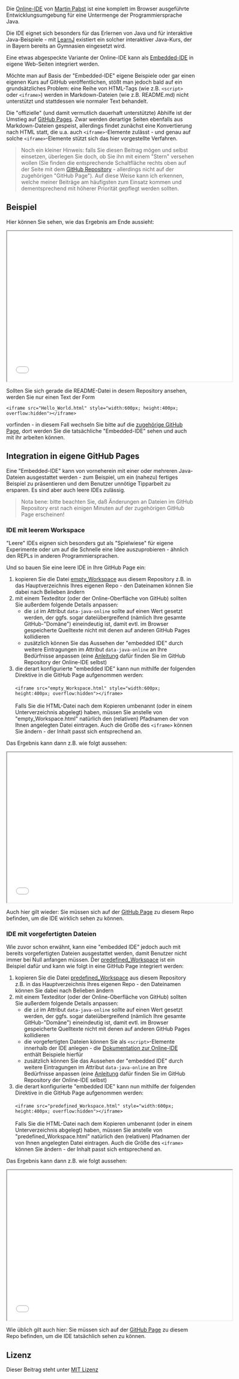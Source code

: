 Die [Online-IDE](https://github.com/martin-pabst/Online-IDE) von [Martin Pabst](https://github.com/martin-pabst) ist eine komplett im Browser ausgeführte Entwicklungsumgebung für eine Untermenge der Programmiersprache Java.

Die IDE eignet sich besonders für das Erlernen von Java und für interaktive Java-Beispiele - mit [LearnJ](https://www.learnj.de/doku.php) existiert ein solcher interaktiver Java-Kurs, der in Bayern bereits an Gymnasien eingesetzt wird.

Eine etwas abgespeckte Variante der Online-IDE kann als [Embedded-IDE](https://github.com/martin-pabst/Online-IDE#2-embedded-ide) in eigene Web-Seiten integriert werden.

Möchte man auf Basis der "Embedded-IDE" eigene Beispiele oder gar einen eigenen Kurs auf GitHub veröffentlichen, stößt man jedoch bald auf ein grundsätzliches Problem: eine Reihe von HTML-Tags (wie z.B. `<script>` oder `<iframe>`) werden in Markdown-Dateien (wie z.B. README.md) nicht unterstützt und stattdessen wie normaler Text behandelt.

Die "offizielle" (und damit vermutlich dauerhaft unterstützte) Abhilfe ist der Umstieg auf [GitHub Pages](https://pages.github.com/). Zwar werden derartige Seiten ebenfalls aus Markdown-Dateien gespeist, allerdings findet zunächst eine Konvertierung nach HTML statt, die u.a. auch `<iframe>`-Elemente zulässt - und genau auf solche `<iframe>`-Elemente stützt sich das hier vorgestellte Verfahren.

> Noch ein kleiner Hinweis: falls Sie diesen Beitrag mögen und selbst einsetzen, überlegen Sie doch, ob Sie ihn mit einem "Stern" versehen wollen (Sie finden die entsprechende Schaltfläche rechts oben auf der Seite mit dem [GitHub Repository](https://github.com/rozek/javascript-interface-library) - allerdings nicht auf der zugehörigen "GitHub Page"). Auf diese Weise kann ich erkennen, welche meiner Beiträge am häufigsten zum Einsatz kommen und dementsprechend mit höherer Priorität gepflegt werden sollten.

## Beispiel ##
  
Hier können Sie sehen, wie das Ergebnis am Ende aussieht:
  
<iframe src="Hello_World.html" style="width:600px; height:400px; overflow:hidden"></iframe>

Sollten Sie sich gerade die README-Datei in desem Repository ansehen, werden Sie nur einen Text der Form
  
```
<iframe src="Hello_World.html" style="width:600px; height:400px; overflow:hidden"></iframe>
```
  
vorfinden - in diesem Fall wechseln Sie bitte auf die [zugehörige GitHub Page](https://rozek.github.io/online-ide-within-github-pages/), dort werden Sie die tatsächliche "Embedded-IDE" sehen und auch mit ihr arbeiten können.
  
## Integration in eigene GitHub Pages ##

Eine "Embedded-IDE" kann von vorneherein mit einer oder mehreren Java-Dateien ausgestattet werden - zum Beispiel, um ein (nahezu) fertiges Beispiel zu präsentieren und dem Benutzer unnötige Tipparbeit zu ersparen. Es sind aber auch leere IDEs zulässig.

> Nota bene: bitte beachten Sie, daß Änderungen an Dateien im GitHub Repository erst nach einigen Minuten auf der zugehörigen GitHub Page erscheinen!

### IDE mit leerem Workspace ###

"Leere" IDEs eignen sich besonders gut als "Spielwiese" für eigene Experimente oder um auf die Schnelle eine Idee auszuprobieren - ähnlich den REPLs in anderen Programmiersprachen.

Und so bauen Sie eine leere IDE in Ihre GitHub Page ein:

1. kopieren Sie die Datei [empty_Workspace](empty_Workspace.html) aus diesem Repository z.B. in das Hauptverzeichnis Ihres eigenen Repo - den Dateinamen können Sie dabei nach Belieben ändern
2. mit einem Texteditor (oder der Online-Oberfläche von GitHub) sollten Sie außerdem folgende Details anpassen:
    * die `id` im Attribut `data-java-online` sollte auf einen Wert gesetzt werden, der ggfs. sogar dateiübergreifend (nämlich Ihre gesamte GitHub-"Domäne") eineindeutig ist, damit evtl. im Browser gespeicherte Quelltexte nicht mit denen auf anderen GitHub Pages kollidieren
    * zusätzlich können Sie das Aussehen der "embedded IDE" durch weitere Eintragungen im Attribut `data-java-online` an Ihre Bedürfnisse anpassen (eine [Anleitung](https://github.com/martin-pabst/Online-IDE#das-attribut-data-java-online) dafür finden Sie im GitHub Repository der Online-IDE selbst)
3. die derart konfigurierte "embedded IDE" kann nun mithilfe der folgenden Direktive in die GitHub Page aufgenommen werden:<br>&nbsp;<br>`<iframe src="empty_Workspace.html" style="width:600px; height:400px; overflow:hidden"></iframe>`<br>&nbsp;<br>Falls Sie die HTML-Datei nach dem Kopieren umbenannt (oder in einem Unterverzeichnis abgelegt) haben, müssen Sie anstelle von "empty_Workspace.html" natürlich den (relativen) Pfadnamen der von Ihnen angelegten Datei eintragen. Auch die Größe des `<iframe>` können Sie ändern - der Inhalt passt sich entsprechend an.

Das Ergebnis kann dann z.B. wie folgt aussehen:

<iframe src="empty_Workspace.html" style="width:600px; height:400px; overflow:hidden"></iframe>

Auch hier gilt wieder: Sie müssen sich auf der [GitHub Page](https://rozek.github.io/online-ide-within-github-pages/) zu diesem Repo befinden, um die IDE wirklich sehen zu können.

### IDE mit vorgefertigten Dateien ###

Wie zuvor schon erwähnt, kann eine "embedded IDE" jedoch auch mit bereits vorgefertigten Dateien ausgestattet werden, damit Benutzer nicht immer bei Null anfangen müssen. Der [predefined_Workspace](predefined_Workspace.html) ist ein Beispiel dafür und kann wie folgt in eine GitHub Page integriert werden:

1. kopieren Sie die Datei [predefined_Workspace](predefined_Workspace.html) aus diesem Repository z.B. in das Hauptverzeichnis Ihres eigenen Repo - den Dateinamen können Sie dabei nach Belieben ändern
2. mit einem Texteditor (oder der Online-Oberfläche von GitHub) sollten Sie außerdem folgende Details anpassen:
    * die `id` im Attribut `data-java-online` sollte auf einen Wert gesetzt werden, der ggfs. sogar dateiübergreifend (nämlich Ihre gesamte GitHub-"Domäne") eineindeutig ist, damit evtl. im Browser gespeicherte Quelltexte nicht mit denen auf anderen GitHub Pages kollidieren
    * die vorgefertigten Dateien können Sie als `<script>`-Elemente innerhalb der IDE anlegen - die [Dokumentation zur Online-IDE](https://github.com/rozek/Online-IDE#beispiel-mit-dateiliste-console-fehlerliste-und-tipp) enthält Beispiele hierfür
    * zusätzlich können Sie das Aussehen der "embedded IDE" durch weitere Eintragungen im Attribut `data-java-online` an Ihre Bedürfnisse anpassen (eine [Anleitung](https://github.com/martin-pabst/Online-IDE#das-attribut-data-java-online) dafür finden Sie im GitHub Repository der Online-IDE selbst)
3. die derart konfigurierte "embedded IDE" kann nun mithilfe der folgenden Direktive in die GitHub Page aufgenommen werden:<br>&nbsp;<br>`<iframe src="predefined_Workspace.html" style="width:600px; height:400px; overflow:hidden"></iframe>`<br>&nbsp;<br>Falls Sie die HTML-Datei nach dem Kopieren umbenannt (oder in einem Unterverzeichnis abgelegt) haben, müssen Sie anstelle von "predefined_Workspace.html" natürlich den (relativen) Pfadnamen der von Ihnen angelegten Datei eintragen. Auch die Größe des `<iframe>` können Sie ändern - der Inhalt passt sich entsprechend an.

Das Ergebnis kann dann z.B. wie folgt aussehen:

<iframe src="predefined_Workspace.html" style="width:600px; height:400px; overflow:hidden"></iframe>

Wie üblich gilt auch hier: Sie müssen sich auf der [GitHub Page](https://rozek.github.io/online-ide-within-github-pages/) zu diesem Repo befinden, um die IDE tatsächlich sehen zu können.

## Lizenz ##

Dieser Beitrag steht unter [MIT Lizenz](LICENSE.md)
